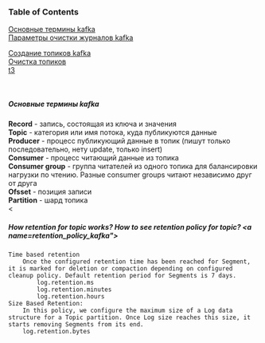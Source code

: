 ### Table of Contents </br>
[Основные термины kafka](#decription_kafka) </br>
[Параметры очистки журналов kafka](#retention_policy_kafka) </br>

[Создание топиков kafka](#t1) </br>
[Очистка топиков](#t2) </br>
[t3](#t3) </br>

</br>

##### Основные термины kafka <a name="decription_kafka"></a> </br>
**Record** - запись, состоящая из ключа и значения</br>
**Topic** - категория или имя потока, куда публикуются данные</br>
**Producer** - процесс публикующий данные в топик (пишут только последовательно, нету update, только insert)</br>
**Consumer** - процесс читающий данные из топика</br>
**Consumer group** - группа читателей из одного топика для балансировки нагрузки по чтению. Разные consumer groups читают независимо друг от друга</br>
**Ofsset** - позиция записи</br>
**Partition** - шард топика</br>
<

##### How retention for topic works? How to see retention policy for topic? <a name=retention_policy_kafka"></a> </br>

    Time based retention
        Once the configured retention time has been reached for Segment, it is marked for deletion or compaction depending on configured cleanup policy. Default retention period for Segments is 7 days.
            log.retention.ms
            log.retention.minutes
            log.retention.hours
    Size Based Retention:
        In this policy, we configure the maximum size of a Log data structure for a Topic partition. Once Log size reaches this size, it starts removing Segments from its end.
        log.retention.bytes
